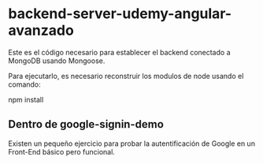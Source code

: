 # backend-server-udemy-angular-avanzado

Este es el código necesario para establecer el backend conectado a MongoDB usando Mongoose.

Para ejecutarlo, es necesario reconstruir los modulos de node usando el comando:

npm install

## Dentro de google-signin-demo ##
Existen un pequeño ejercicio para probar la autentificación de Google en un Front-End básico pero funcional.